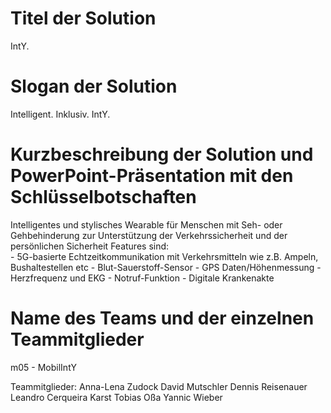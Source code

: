 # Titel der Solution

IntY.

# Slogan der Solution

Intelligent.
Inklusiv.
IntY.

# Kurzbeschreibung der Solution und PowerPoint-Präsentation mit den Schlüsselbotschaften

Intelligentes und stylisches Wearable für Menschen mit Seh- oder Gehbehinderung zur Unterstützung der Verkehrssicherheit und der persönlichen Sicherheit
Features sind:	
		- 5G-basierte Echtzeitkommunikation mit Verkehrsmitteln wie z.B. Ampeln, Bushaltestellen etc
		- Blut-Sauerstoff-Sensor 
		- GPS Daten/Höhenmessung 
		- Herzfrequenz und EKG
		- Notruf-Funktion
		- Digitale Krankenakte

# Name des Teams und der einzelnen Teammitglieder

m05 - MobilIntY

Teammitglieder:
Anna-Lena Zudock
David Mutschler
Dennis Reisenauer
Leandro Cerqueira Karst
Tobias Oßa
Yannic Wieber
